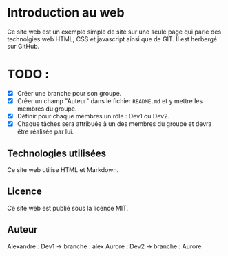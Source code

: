 # Introduction au web

Ce site web est un exemple simple de site sur une seule page qui parle des technolgies web HTML, CSS et javascript ainsi que de GIT. Il est herbergé sur GitHub.

# TODO :

- [x] Créer une branche pour son groupe.
- [x] Créer un champ "Auteur" dans le fichier `README.md` et y mettre les membres du groupe.
- [x] Définir pour chaque membres un rôle : Dev1 ou Dev2.
- [x] Chaque tâches sera attribuée à un des membres du groupe et devra être réalisée par lui.

## Technologies utilisées

Ce site web utilise HTML et Markdown.

## Licence

Ce site web est publié sous la licence MIT.

## Auteur
Alexandre : Dev1 -> branche : alex
Aurore  : Dev2 -> branche : Aurore